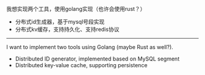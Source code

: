 我想实现两个工具，使用golang实现（也许会使用rust？）
- 分布式id生成器，基于mysql号段实现
- 分布式kv缓存，支持持久化、支持redis协议
---
I want to implement two tools using Golang (maybe Rust as well?).
- Distributed ID generator, implemented based on MySQL segment
- Distributed key-value cache, supporting persistence
